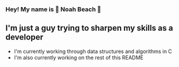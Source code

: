### Hey! My name is 🌊 Noah Beach 🌊

## I'm just a guy trying to sharpen my skills as a developer
- I'm currently working through data structures and algorithms in C
- I'm also currently working on the rest of this README
<!--
**noahwbeach/noahwbeach** is a ✨ _special_ ✨ repository because its `README.md` (this file) appears on your GitHub profile.

Here are some ideas to get you started:

- 🔭 I’m currently working on ...
- 🌱 I’m currently learning ...
- 👯 I’m looking to collaborate on ...
- 🤔 I’m looking for help with ...
- 💬 Ask me about ...
- 📫 How to reach me: ...
- 😄 Pronouns: ...
- ⚡ Fun fact: ...
-->

